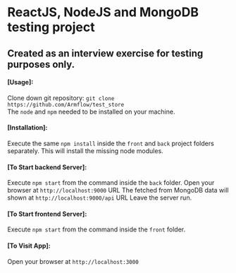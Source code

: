 # ReactJS, NodeJS and MongoDB testing project

## Created as an interview exercise for testing purposes only.


#### [Usage]:  
Clone down git repository: 
`git clone https://github.com/Armflow/test_store`<br>
The `node` and `npm` needed to be installed on your machine.  

#### [Installation]:
Execute the same `npm install` inside the `front` and `back` project folders separately.
This will install the missing node modules.

#### [To Start backend Server]:
Execute `npm start` from the command inside the `back` folder. 
Open your browser at `http://localhost:9000` URL
The fetched from MongoDB data will shown at `http://localhost:9000/api` URL
Leave the server run.

#### [To Start frontend Server]:
Execute `npm start` from the command inside the `front` folder. 

#### [To Visit App]:
Open your browser at `http://localhost:3000`



